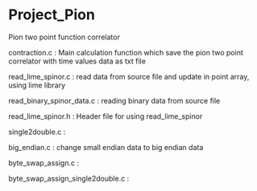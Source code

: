 # Project_Pion

Pion two point function correlator


<Main-codes>

contraction.c : Main calculation function which save the pion two point correlator with time values data as txt file
  
read_lime_spinor.c : read data from source file and update in point array, using lime library

read_binary_spinor_data.c : reading binary data from source file

read_lime_spinor.h : Header file for using read_lime_spinor


<Functional-codes>

single2double.c :

big_endian.c : change small endian data to big endian data

byte_swap_assign.c :

byte_swap_assign_single2double.c :

